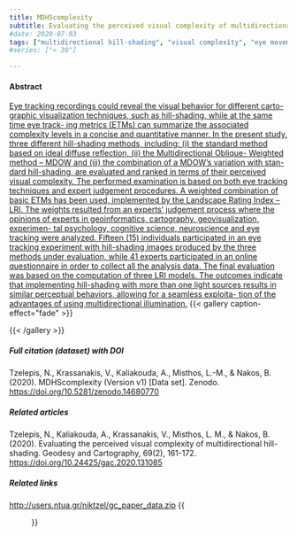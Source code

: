 ```yaml
---
title: MDHScomplexity
subtitle: Evaluating the perceived visual complexity of multidirectional hill-shading
#date: 2020-07-03
tags: ["multidirectional hill-shading", "visual complexity", "eye movement analysis", "expert judgement process"]
#series: ["< 30"]

---
```


#### Abstract

[Eye tracking recordings could reveal the visual behavior for different carto- graphic visualization techniques, such as hill-shading, while at the same time eye track- ing metrics (ETMs) can summarize the associated complexity levels in a concise and quantitative manner. In the present study, three different hill-shading methods, including: (i) the standard method based on ideal diffuse reflection, (ii) the Multidirectional Oblique- Weighted method – MDOW and (iii) the combination of a MDOW’s variation with stan- dard hill-shading, are evaluated and ranked in terms of their perceived visual complexity. The performed examination is based on both eye tracking techniques and expert judgement procedures. A weighted combination of basic ETMs has been used, implemented by the Landscape Rating Index – LRI. The weights resulted from an experts’ judgement process where the opinions of experts in geoinformatics, cartography, geovisualization, experimen- tal psychology, cognitive science, neuroscience and eye tracking were analyzed. Fifteen (15) individuals participated in an eye tracking experiment with hill-shading images produced by the three methods under evaluation, while 41 experts participated in an online questionnaire in order to collect all the analysis data. The final evaluation was based on the computation of three LRI models. The outcomes indicate that implementing hill-shading with more than one light sources results in similar perceptual behaviors, allowing for a seamless exploita- tion of the advantages of using multidirectional illumination.](https://doi.org/10.24425/gac.2020.131085)
{{< gallery caption-effect="fade" >}}

{{< /gallery >}}
##### Full citation (dataset) with DOI
Tzelepis, N., Krassanakis, V., Kaliakouda, A., Misthos, L.-M., & Nakos, B. (2020). MDHScomplexity (Version v1) [Data set]. Zenodo. https://doi.org/10.5281/zenodo.14680770

##### Related articles
Tzelepis, N., Kaliakouda, A., Krassanakis, V., Misthos, L. M., & Nakos, B. (2020). Evaluating the perceived visual complexity of multidirectional hill-shading. Geodesy and Cartography, 69(2), 161-172. https://doi.org/10.24425/gac.2020.131085

##### Related links
http://users.ntua.gr/niktzel/gc_paper_data.zip
{{<figure src="/Repository/img/img04.jpg">}}
<!--more-->